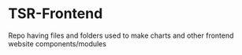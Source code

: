 # TSR-Frontend
Repo having files and folders used to make charts and other frontend website components/modules
